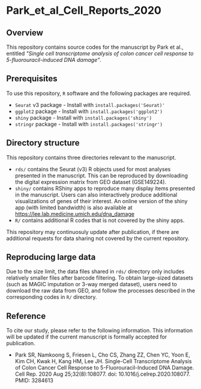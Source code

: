 # Park_et_al_Cell_Reports_2020

## Overview 

This repository contains source codes for the manuscript by Park et
al., entitled *"Single cell transcriptome analysis of colon cancer cell
response to 5-fluorouracil-induced DNA damage"*.

## Prerequisites

To use this repository, `R` software and the following packages are required.

* `Seurat` v3 package - Install with `install.packages('Seurat)'`
* `ggplot2` package - Install with `install.packages('ggplot2')`
* `shiny` package - Install with `install.packages('shiny')`
* `stringr` package - Install with `install.packages('stringr')`

## Directory structure

This repository contains three directories relevant to the manuscript.

* `rds/` contains the Seurat (v3) R objects used for most analyses
  presented in the manuscript. This can be reproduced by downloading the
  digital expression matrix from GEO dataset (GSE149224).
* `shiny/` contains RShiny apps to reproduce many display items
  presented in the manuscript. Users can also interactively produce
  additional visualizations of genes of their interest. An online
  version of the shiny app (with limited bandwidth) is also available at
  https://lee.lab.medicine.umich.edu/dna_damage
* `R/` contains additional R codes that is not covered by the shiny
  apps.
  
This repository may continuosuly update after publication, if there
are additional requests for data sharing not covered by the current 
repository.

## Reproducing large data

Due to the size limit, the data files shared in `rds/` directory only
includes relatively smaller files after barcode filtering. To obtain
large-sized datasets (such as MAGIC imputation or 3-way merged
dataset), users need to download the raw data from GEO, and follow the
processes described in the corresponding codes in `R/` directory.

## Reference

To cite our study, please refer to the following information. This
information will be updated if the current manuscript is formally
accepted for publication.

* Park SR, Namkoong S, Friesen L, Cho CS, Zhang ZZ, Chen YC, Yoon E,
 Kim CH, Kwak H, Kang HM, Lee JH. Single-Cell Transcriptome Analysis
 of Colon Cancer Cell Response to 5-Fluorouracil-Induced DNA Damage.
 Cell Rep. 2020 Aug 25;32(8):108077. doi: 10.1016/j.celrep.2020.108077.
 PMID: 3284613
